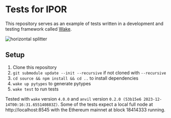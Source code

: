 # Tests for IPOR
This repository serves as an example of tests written in a development and testing framework called [Wake](https://github.com/Ackee-Blockchain/wake).

![horizontal splitter](https://github.com/Ackee-Blockchain/wake-detect-action/assets/56036748/ec488c85-2f7f-4433-ae58-3d50698a47de)

## Setup

1. Clone this repository
2. `git submodule update --init --recursive` if not cloned with `--recursive`
3. `cd source && npm install && cd ..` to install dependencies
4. `wake up pytypes` to generate pytypes
5. `wake test` to run tests

Tested with `wake` version `4.0.0` and `anvil` version `0.2.0 (53b15e6 2023-12-14T00:16:31.655140883Z)`. Some of the tests expect a local full node at http://localhost:8545 with the Ethereum mainnet at block 18414333 running.
